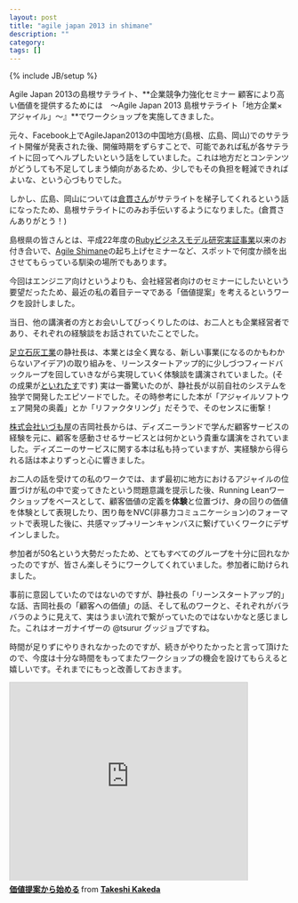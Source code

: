```yaml
---
layout: post
title: "agile japan 2013 in shimane"
description: ""
category: 
tags: []
---
```

{% include JB/setup %}

Agile Japan 2013の島根サテライト、**企業競争力強化セミナー 顧客により高い価値を提供するためには　～Agile Japan 2013 島根サテライト「地方企業×アジャイル」～』**でワークショップを実施してきました。

元々、Facebook上でAgileJapan2013の中国地方(島根、広島、岡山)でのサテライト開催が発表された後、開催時期をずらすことで、可能であれば私が各サテライトに回ってヘルプしたいという話をしていました。これは地方だとコンテンツがどうしても不足してしまう傾向があるため、少しでもその負担を軽減できればよいな、という心づもりでした。

しかし、広島、岡山については[倉貫さん](http://kuranuki.sonicgarden.jp/)がサテライトを梯子してくれるという話になったため、島根サテライトにのみお手伝いするようになりました。(倉貫さんありがとう！)

島根県の皆さんとは、平成22年度の[Rubyビジネスモデル研究実証事業](http://www.pref.shimane.lg.jp/industry/syoko/sangyo/itsangyo/rubybiz_outcome.html)以来のお付き合いで、[Agile Shimane](http://agileshimane.tumblr.com/)の起ち上げセミナーなど、スポットで何度か顔を出させてもらっている馴染の場所でもあります。

今回はエンジニア向けというよりも、会社経営者向けのセミナーにしたいという要望だったため、最近の私の着目テーマである「価値提案」を考えるというワークを設計しました。

当日、他の講演者の方とお会いしてびっくりしたのは、お二人とも企業経営者であり、それぞれの経験談をお話されていたことでした。

[足立石灰工業](http://www.ashidachi.co.jp/)の静社長は、本業とは全く異なる、新しい事業(になるのかもわからないアイデア)の取り組みを、リーンスタートアップ的に少しづつフィードバックループを回していきながら実現していく体験談を講演されていました。(その成果が[といれたす](http://www.toiletas.jp/)です) 
実は一番驚いたのが、静社長が以前自社のシステムを独学で開発したエピソードでした。その時参考にした本が「アジャイルソフトウェア開発の奥義」とか「リファクタリング」だそうで、そのセンスに衝撃！

[株式会社いづも屋](http://www.rakuten.co.jp/molokheiya/)の吉岡社長からは、ディズニーランドで学んだ顧客サービスの経験を元に、顧客を感動させるサービスとは何かという貴重な講演をされていました。ディズニーのサービスに関する本は私も持っていますが、実経験から得られる話は本よりずっと心に響きました。

お二人の話を受けての私のワークでは、まず最初に地方におけるアジャイルの位置づけが私の中で変ってきたという問題意識を提示した後、Running Leanワークショップをベースとして、顧客価値の定義を**体験**と位置づけ、身の回りの価値を体験として表現したり、困り毎をNVC(非暴力コミュニケーション)のフォーマットで表現した後に、共感マップ→リーンキャンバスに繋げていくワークにデザインしました。

参加者が50名という大勢だったため、とてもすべてのグループを十分に回れなかったのですが、皆さん楽しそうにワークしてくれていました。参加者に助けられました。

事前に意図していたのではないのですが、静社長の「リーンスタートアップ的」な話、吉岡社長の「顧客への価値」の話、そして私のワークと、それぞれがバラバラのように見えて、実はうまい流れで繋がっていたのではないかなと感じました。これはオーガナイザーの @tsurur グッジョブですね。

時間が足りずにやりきれなかったのですが、続きがやりたかったと言って頂けたので、今度は十分な時間をもってまたワークショップの機会を設けてもらえると嬉しいです。それまでにもっと改善しておきます。



<iframe src="http://www.slideshare.net/slideshow/embed_code/22247214" width="427" height="356" frameborder="0" marginwidth="0" marginheight="0" scrolling="no" style="border:1px solid #CCC;border-width:1px 1px 0;margin-bottom:5px" allowfullscreen webkitallowfullscreen mozallowfullscreen> </iframe> <div style="margin-bottom:5px"> <strong> <a href="http://www.slideshare.net/kkd/ss-22247214" title="価値提案から始める" target="_blank">価値提案から始める</a> </strong> from <strong><a href="http://www.slideshare.net/kkd" target="_blank">Takeshi Kakeda</a></strong> </div>

